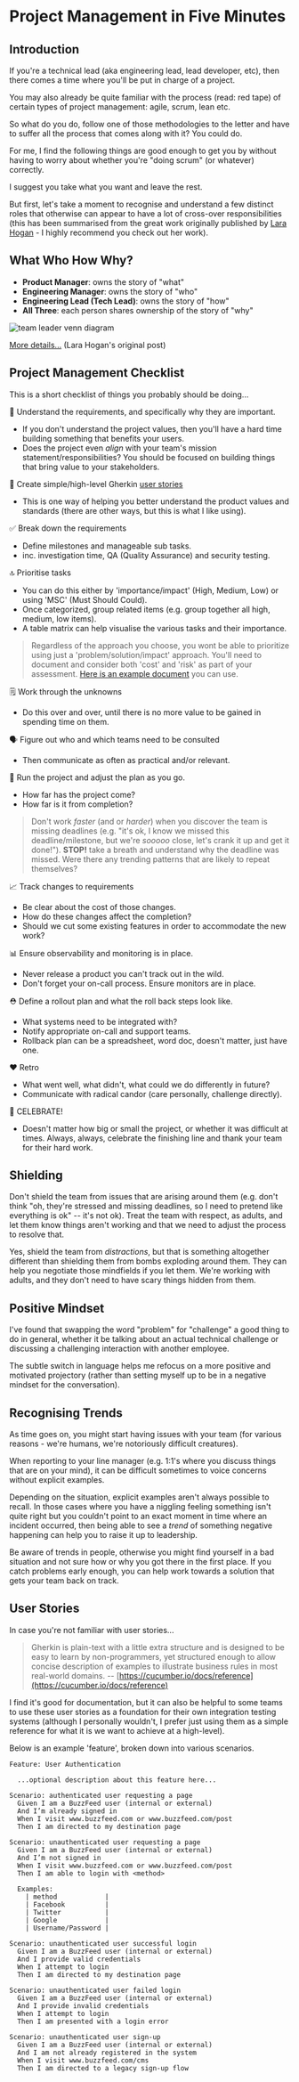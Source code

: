 # Project Management in Five Minutes

## Introduction

If you're a technical lead (aka engineering lead, lead developer, etc), then there comes a time where you'll be put in charge of a project.

You may also already be quite familiar with the process (read: red tape) of certain types of project management: agile, scrum, lean etc.

So what do you do, follow one of those methodologies to the letter and have to suffer all the process that comes along with it? You could do.

For me, I find the following things are good enough to get you by without having to worry about whether you're "doing scrum" (or whatever) correctly.

I suggest you take what you want and leave the rest.

But first, let's take a moment to recognise and understand a few distinct roles that otherwise can appear to have a lot of cross-over responsibilities (this has been summarised from the great work originally published by [Lara Hogan](https://medium.com/@lara.hogan) - I highly recommend you check out her work).

## What Who How Why?

- **Product Manager**: owns the story of "what"
- **Engineering Manager**: owns the story of "who"
- **Engineering Lead (Tech Lead)**: owns the story of "how"
- **All Three**: each person shares ownership of the story of "why"

![team leader venn diagram](../assets/images/team-leader-venn-diagram.png)

[More details...](https://medium.com/making-meetup/em-el-pm-venn-diagram-764e79b42baf) (Lara Hogan's original post)

## Project Management Checklist

This is a short checklist of things you probably should be doing...

🤔 Understand the requirements, and specifically why they are important.

- If you don't understand the project values, then you'll have a hard time building something that benefits your users.
- Does the project even _align_ with your team's mission statement/responsibilities? You should be focused on building things that bring value to your stakeholders.

📝 Create simple/high-level Gherkin [user stories](#user-stories)

- This is one way of helping you better understand the product values and standards (there are other ways, but this is what I like using).

✅ Break down the requirements

- Define milestones and manageable sub tasks.
- inc. investigation time, QA (Quality Assurance) and security testing.

🔝 Prioritise tasks

- You can do this either by 'importance/impact' (High, Medium, Low) or using 'MSC' (Must Should Could).
- Once categorized, group related items (e.g. group together all high, medium, low items).
- A table matrix can help visualise the various tasks and their importance.

> Regardless of the approach you choose, you wont be able to prioritize using just a 'problem/solution/impact' approach. You'll need to document and consider both 'cost' and 'risk' as part of your assessment. [Here is an example document](https://docs.google.com/document/d/1Qd5wrcTLuwQFIUvHgpvYUC889tk1XLnFsRRbkjvTYpU/edit?usp=sharing) you can use.

🗒 Work through the unknowns

- Do this over and over, until there is no more value to be gained in spending time on them.

🗣 Figure out who and which teams need to be consulted

- Then communicate as often as practical and/or relevant.

📆 Run the project and adjust the plan as you go.

- How far has the project come?
- How far is it from completion?

> Don't work _faster_ (and or _harder_) when you discover the team is missing deadlines (e.g. "it's ok, I know we missed this deadline/milestone, but we're _sooooo_ close, let's crank it up and get it done!"). **STOP!** take a breath and understand why the deadline was missed. Were there any trending patterns that are likely to repeat themselves?

📈 Track changes to requirements

- Be clear about the cost of those changes.
- How do these changes affect the completion?
- Should we cut some existing features in order to accommodate the new work?

📊 Ensure observability and monitoring is in place.

- Never release a product you can't track out in the wild.
- Don't forget your on-call process. Ensure monitors are in place.

⛑ Define a rollout plan and what the roll back steps look like.

- What systems need to be integrated with?
- Notify appropriate on-call and support teams.
- Rollback plan can be a spreadsheet, word doc, doesn't matter, just have one.

❤️ Retro

- What went well, what didn't, what could we do differently in future?
- Communicate with radical candor (care personally, challenge directly).

🎉 CELEBRATE!

- Doesn't matter how big or small the project, or whether it was difficult at times. Always, always, celebrate the finishing line and thank your team for their hard work.

## Shielding

Don't shield the team from issues that are arising around them (e.g. don't think "oh, they're stressed and missing deadlines, so I need to pretend like everything is ok" -- it's not ok). Treat the team with respect, as adults, and let them know things aren't working and that we need to adjust the process to resolve that.

Yes, shield the team from _distractions_, but that is something altogether different than shielding them from bombs exploding around them. They can help you negotiate those mindfields if you let them. We're working with adults, and they don't need to have scary things hidden from them.

## Positive Mindset

I've found that swapping the word "problem" for "challenge" a good thing to do in general, whether it be talking about an actual technical challenge or discussing a challenging interaction with another employee.

The subtle switch in language helps me refocus on a more positive and motivated projectory (rather than setting myself up to be in a negative mindset for the conversation).

## Recognising Trends

As time goes on, you might start having issues with your team (for various reasons - we're humans, we're notoriously difficult creatures).

When reporting to your line manager (e.g. 1:1's where you discuss things that are on your mind), it can be difficult sometimes to voice concerns without explicit examples.

Depending on the situation, explicit examples aren't always possible to recall. In those cases where you have a niggling feeling something isn't quite right but you couldn't point to an exact moment in time where an incident occurred, then being able to see a _trend_ of something negative happening can help you to raise it up to leadership.

Be aware of trends in people, otherwise you might find yourself in a bad situation and not sure how or why you got there in the first place. If you catch problems early enough, you can help work towards a solution that gets your team back on track.

## User Stories

In case you're not familiar with user stories...

> Gherkin is plain-text with a little extra structure and is designed to be easy to learn by non-programmers, yet structured enough to allow concise description of examples to illustrate business rules in most real-world domains. -- [https://cucumber.io/docs/reference](https://cucumber.io/docs/reference)

I find it's good for documentation, but it can also be helpful to some teams to use these user stories as a foundation for their own integration testing systems (although I personally wouldn't, I prefer just using them as a simple reference for what it is we want to achieve at a high-level).

Below is an example 'feature', broken down into various scenarios.

```
Feature: User Authentication
  
  ...optional description about this feature here...

Scenario: authenticated user requesting a page
  Given I am a BuzzFeed user (internal or external)
  And I’m already signed in
  When I visit www.buzzfeed.com or www.buzzfeed.com/post
  Then I am directed to my destination page

Scenario: unauthenticated user requesting a page
  Given I am a BuzzFeed user (internal or external)
  And I’m not signed in
  When I visit www.buzzfeed.com or www.buzzfeed.com/post
  Then I am able to login with <method>

  Examples:
    | method            |
    | Facebook          |
    | Twitter           |
    | Google            |
    | Username/Password |

Scenario: unauthenticated user successful login
  Given I am a BuzzFeed user (internal or external)
  And I provide valid credentials
  When I attempt to login
  Then I am directed to my destination page

Scenario: unauthenticated user failed login
  Given I am a BuzzFeed user (internal or external)
  And I provide invalid credentials
  When I attempt to login
  Then I am presented with a login error

Scenario: unauthenticated user sign-up
  Given I am a BuzzFeed user (internal or external)
  And I am not already registered in the system
  When I visit www.buzzfeed.com/cms
  Then I am directed to a legacy sign-up flow
```
